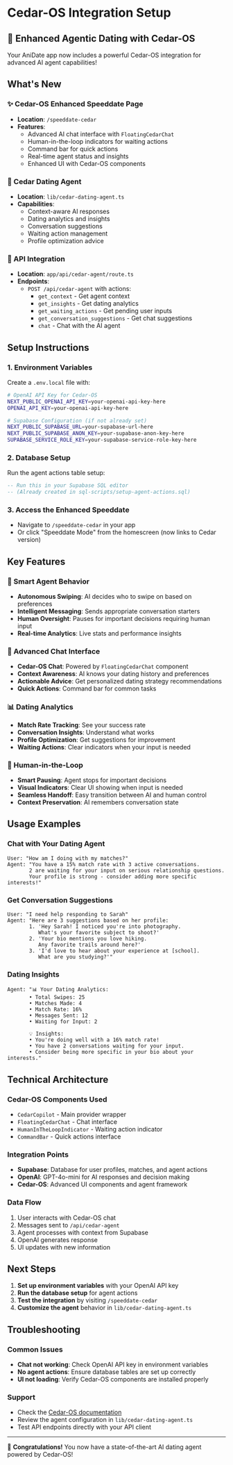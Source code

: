 # Cedar-OS Integration Setup

## 🚀 Enhanced Agentic Dating with Cedar-OS

Your AniDate app now includes a powerful Cedar-OS integration for advanced AI agent capabilities!

## What's New

### ✨ Cedar-OS Enhanced Speeddate Page

- **Location**: `/speeddate-cedar`
- **Features**:
  - Advanced AI chat interface with `FloatingCedarChat`
  - Human-in-the-loop indicators for waiting actions
  - Command bar for quick actions
  - Real-time agent status and insights
  - Enhanced UI with Cedar-OS components

### 🤖 Cedar Dating Agent

- **Location**: `lib/cedar-dating-agent.ts`
- **Capabilities**:
  - Context-aware AI responses
  - Dating analytics and insights
  - Conversation suggestions
  - Waiting action management
  - Profile optimization advice

### 🔧 API Integration

- **Location**: `app/api/cedar-agent/route.ts`
- **Endpoints**:
  - `POST /api/cedar-agent` with actions:
    - `get_context` - Get agent context
    - `get_insights` - Get dating analytics
    - `get_waiting_actions` - Get pending user inputs
    - `get_conversation_suggestions` - Get chat suggestions
    - `chat` - Chat with the AI agent

## Setup Instructions

### 1. Environment Variables

Create a `.env.local` file with:

```bash
# OpenAI API Key for Cedar-OS
NEXT_PUBLIC_OPENAI_API_KEY=your-openai-api-key-here
OPENAI_API_KEY=your-openai-api-key-here

# Supabase Configuration (if not already set)
NEXT_PUBLIC_SUPABASE_URL=your-supabase-url-here
NEXT_PUBLIC_SUPABASE_ANON_KEY=your-supabase-anon-key-here
SUPABASE_SERVICE_ROLE_KEY=your-supabase-service-role-key-here
```

### 2. Database Setup

Run the agent actions table setup:

```sql
-- Run this in your Supabase SQL editor
-- (Already created in sql-scripts/setup-agent-actions.sql)
```

### 3. Access the Enhanced Speeddate

- Navigate to `/speeddate-cedar` in your app
- Or click "Speeddate Mode" from the homescreen (now links to Cedar version)

## Key Features

### 🎯 Smart Agent Behavior

- **Autonomous Swiping**: AI decides who to swipe on based on preferences
- **Intelligent Messaging**: Sends appropriate conversation starters
- **Human Oversight**: Pauses for important decisions requiring human input
- **Real-time Analytics**: Live stats and performance insights

### 💬 Advanced Chat Interface

- **Cedar-OS Chat**: Powered by `FloatingCedarChat` component
- **Context Awareness**: AI knows your dating history and preferences
- **Actionable Advice**: Get personalized dating strategy recommendations
- **Quick Actions**: Command bar for common tasks

### 📊 Dating Analytics

- **Match Rate Tracking**: See your success rate
- **Conversation Insights**: Understand what works
- **Profile Optimization**: Get suggestions for improvement
- **Waiting Actions**: Clear indicators when your input is needed

### 🔄 Human-in-the-Loop

- **Smart Pausing**: Agent stops for important decisions
- **Visual Indicators**: Clear UI showing when input is needed
- **Seamless Handoff**: Easy transition between AI and human control
- **Context Preservation**: AI remembers conversation state

## Usage Examples

### Chat with Your Dating Agent

```
User: "How am I doing with my matches?"
Agent: "You have a 15% match rate with 3 active conversations.
       2 are waiting for your input on serious relationship questions.
       Your profile is strong - consider adding more specific interests!"
```

### Get Conversation Suggestions

```
User: "I need help responding to Sarah"
Agent: "Here are 3 suggestions based on her profile:
       1. 'Hey Sarah! I noticed you're into photography.
          What's your favorite subject to shoot?'
       2. 'Your bio mentions you love hiking.
          Any favorite trails around here?'
       3. 'I'd love to hear about your experience at [school].
          What are you studying?'"
```

### Dating Insights

```
Agent: "📊 Your Dating Analytics:
       • Total Swipes: 25
       • Matches Made: 4
       • Match Rate: 16%
       • Messages Sent: 12
       • Waiting for Input: 2

       💡 Insights:
       • You're doing well with a 16% match rate!
       • You have 2 conversations waiting for your input.
       • Consider being more specific in your bio about your interests."
```

## Technical Architecture

### Cedar-OS Components Used

- `CedarCopilot` - Main provider wrapper
- `FloatingCedarChat` - Chat interface
- `HumanInTheLoopIndicator` - Waiting action indicator
- `CommandBar` - Quick actions interface

### Integration Points

- **Supabase**: Database for user profiles, matches, and agent actions
- **OpenAI**: GPT-4o-mini for AI responses and decision making
- **Cedar-OS**: Advanced UI components and agent framework

### Data Flow

1. User interacts with Cedar-OS chat
2. Messages sent to `/api/cedar-agent`
3. Agent processes with context from Supabase
4. OpenAI generates response
5. UI updates with new information

## Next Steps

1. **Set up environment variables** with your OpenAI API key
2. **Run the database setup** for agent actions
3. **Test the integration** by visiting `/speeddate-cedar`
4. **Customize the agent** behavior in `lib/cedar-dating-agent.ts`

## Troubleshooting

### Common Issues

- **Chat not working**: Check OpenAI API key in environment variables
- **No agent actions**: Ensure database tables are set up correctly
- **UI not loading**: Verify Cedar-OS components are installed properly

### Support

- Check the [Cedar-OS documentation](https://docs.cedarcopilot.com/getting-started/getting-started)
- Review the agent configuration in `lib/cedar-dating-agent.ts`
- Test API endpoints directly with your API client

---

🎉 **Congratulations!** You now have a state-of-the-art AI dating agent powered by Cedar-OS!
